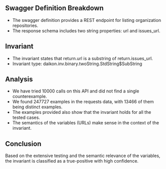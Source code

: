 ## Swagger Definition Breakdown
- The swagger definition provides a REST endpoint for listing organization repositories.
- The response schema includes two string properties: url and issues_url.

## Invariant
- The invariant states that return.url is a substring of return.issues_url.
- Invariant type: daikon.inv.binary.twoString.StdString$SubString

## Analysis
- We have tried 10000 calls on this API and did not find a single counterexample.
- We found 247727 examples in the requests data, with 13466 of them being distinct examples.
- The examples provided also show that the invariant holds for all the tested cases.
- The semantics of the variables (URLs) make sense in the context of the invariant.

## Conclusion
Based on the extensive testing and the semantic relevance of the variables, the invariant is classified as a true-positive with high confidence.

